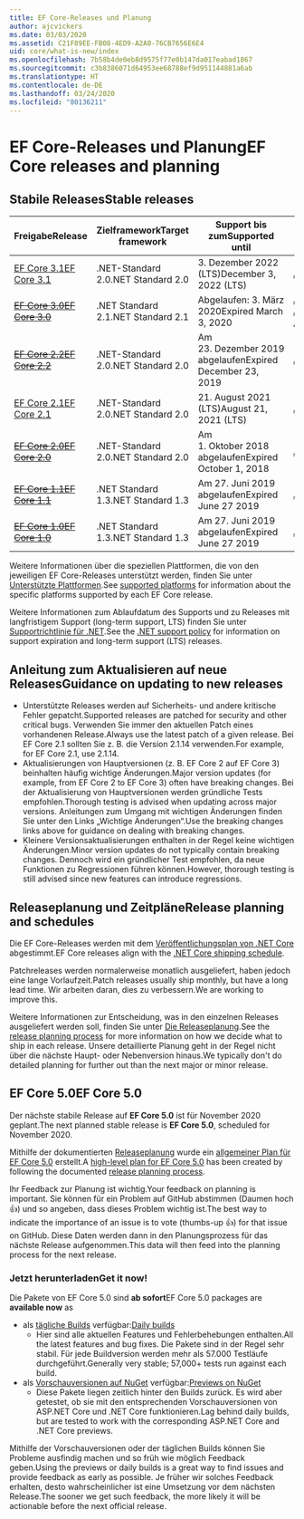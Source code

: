 ```yaml
---
title: EF Core-Releases und Planung
author: ajcvickers
ms.date: 03/03/2020
ms.assetid: C21F89EE-FB08-4ED9-A2A0-76CB7656E6E4
uid: core/what-is-new/index
ms.openlocfilehash: 7b58b4de0eb8d9575f77e0b147da017eabad1867
ms.sourcegitcommit: c3b8386071d64953ee68788ef9d951144881a6ab
ms.translationtype: HT
ms.contentlocale: de-DE
ms.lasthandoff: 03/24/2020
ms.locfileid: "80136211"
---
```

# <a name="ef-core-releases-and-planning"></a><span data-ttu-id="f94e4-102">EF Core-Releases und Planung</span><span class="sxs-lookup"><span data-stu-id="f94e4-102">EF Core releases and planning</span></span>

## <a name="stable-releases"></a><span data-ttu-id="f94e4-103">Stabile Releases</span><span class="sxs-lookup"><span data-stu-id="f94e4-103">Stable releases</span></span>

| <span data-ttu-id="f94e4-104">Freigabe</span><span class="sxs-lookup"><span data-stu-id="f94e4-104">Release</span></span> | <span data-ttu-id="f94e4-105">Zielframework</span><span class="sxs-lookup"><span data-stu-id="f94e4-105">Target framework</span></span> | <span data-ttu-id="f94e4-106">Support bis zum</span><span class="sxs-lookup"><span data-stu-id="f94e4-106">Supported until</span></span> | <span data-ttu-id="f94e4-107">Links</span><span class="sxs-lookup"><span data-stu-id="f94e4-107">Links</span></span>
|:--------|------------------|-----------------|------
| [<span data-ttu-id="f94e4-108">EF Core 3.1</span><span class="sxs-lookup"><span data-stu-id="f94e4-108">EF Core 3.1</span></span>](https://www.nuget.org/packages/Microsoft.EntityFrameworkCore/3.1.2) | <span data-ttu-id="f94e4-109">.NET-Standard 2.0</span><span class="sxs-lookup"><span data-stu-id="f94e4-109">.NET Standard 2.0</span></span> | <span data-ttu-id="f94e4-110">3\. Dezember 2022 (LTS)</span><span class="sxs-lookup"><span data-stu-id="f94e4-110">December 3, 2022 (LTS)</span></span> | [<span data-ttu-id="f94e4-111">Ankündigung</span><span class="sxs-lookup"><span data-stu-id="f94e4-111">Announcement</span></span>](https://devblogs.microsoft.com/dotnet/announcing-entity-framework-core-3-1-and-entity-framework-6-4/)
| <span data-ttu-id="f94e4-112">~~[EF Core 3.0](https://www.nuget.org/packages/Microsoft.EntityFrameworkCore/3.0.3)~~</span><span class="sxs-lookup"><span data-stu-id="f94e4-112">~~[EF Core 3.0](https://www.nuget.org/packages/Microsoft.EntityFrameworkCore/3.0.3)~~</span></span> | <span data-ttu-id="f94e4-113">.NET Standard 2.1</span><span class="sxs-lookup"><span data-stu-id="f94e4-113">.NET Standard 2.1</span></span> | <span data-ttu-id="f94e4-114">Abgelaufen: 3. März 2020</span><span class="sxs-lookup"><span data-stu-id="f94e4-114">Expired March 3, 2020</span></span> | <span data-ttu-id="f94e4-115">[Ankündigung](https://devblogs.microsoft.com/dotnet/announcing-ef-core-3-0-and-ef-6-3-general-availability/) / [Wichtige Änderungen](ef-core-3.0/breaking-changes.md)</span><span class="sxs-lookup"><span data-stu-id="f94e4-115">[Announcement](https://devblogs.microsoft.com/dotnet/announcing-ef-core-3-0-and-ef-6-3-general-availability/) / [Breaking changes](ef-core-3.0/breaking-changes.md)</span></span>
| <span data-ttu-id="f94e4-116">~~[EF Core 2.2](https://www.nuget.org/packages/Microsoft.EntityFrameworkCore/2.2.6)~~</span><span class="sxs-lookup"><span data-stu-id="f94e4-116">~~[EF Core 2.2](https://www.nuget.org/packages/Microsoft.EntityFrameworkCore/2.2.6)~~</span></span> | <span data-ttu-id="f94e4-117">.NET-Standard 2.0</span><span class="sxs-lookup"><span data-stu-id="f94e4-117">.NET Standard 2.0</span></span> | <span data-ttu-id="f94e4-118">Am 23. Dezember 2019 abgelaufen</span><span class="sxs-lookup"><span data-stu-id="f94e4-118">Expired December 23, 2019</span></span> | [<span data-ttu-id="f94e4-119">Ankündigung</span><span class="sxs-lookup"><span data-stu-id="f94e4-119">Announcement</span></span>](https://devblogs.microsoft.com/dotnet/announcing-entity-framework-core-2-2/)
| [<span data-ttu-id="f94e4-120">EF Core 2.1</span><span class="sxs-lookup"><span data-stu-id="f94e4-120">EF Core 2.1</span></span>](https://www.nuget.org/packages/Microsoft.EntityFrameworkCore/2.1.14) | <span data-ttu-id="f94e4-121">.NET-Standard 2.0</span><span class="sxs-lookup"><span data-stu-id="f94e4-121">.NET Standard 2.0</span></span> | <span data-ttu-id="f94e4-122">21. August 2021 (LTS)</span><span class="sxs-lookup"><span data-stu-id="f94e4-122">August 21, 2021 (LTS)</span></span> | [<span data-ttu-id="f94e4-123">Ankündigung</span><span class="sxs-lookup"><span data-stu-id="f94e4-123">Announcement</span></span>](https://devblogs.microsoft.com/dotnet/announcing-entity-framework-core-2-1/)
| <span data-ttu-id="f94e4-124">~~[EF Core 2.0](https://www.nuget.org/packages/Microsoft.EntityFrameworkCore/2.0.3)~~</span><span class="sxs-lookup"><span data-stu-id="f94e4-124">~~[EF Core 2.0](https://www.nuget.org/packages/Microsoft.EntityFrameworkCore/2.0.3)~~</span></span> | <span data-ttu-id="f94e4-125">.NET-Standard 2.0</span><span class="sxs-lookup"><span data-stu-id="f94e4-125">.NET Standard 2.0</span></span> | <span data-ttu-id="f94e4-126">Am 1. Oktober 2018 abgelaufen</span><span class="sxs-lookup"><span data-stu-id="f94e4-126">Expired October 1, 2018</span></span> | [<span data-ttu-id="f94e4-127">Ankündigung</span><span class="sxs-lookup"><span data-stu-id="f94e4-127">Announcement</span></span>](https://devblogs.microsoft.com/dotnet/announcing-entity-framework-core-2-0/)
| <span data-ttu-id="f94e4-128">~~[EF Core 1.1](https://www.nuget.org/packages/Microsoft.EntityFrameworkCore/1.1.6)~~</span><span class="sxs-lookup"><span data-stu-id="f94e4-128">~~[EF Core 1.1](https://www.nuget.org/packages/Microsoft.EntityFrameworkCore/1.1.6)~~</span></span> | <span data-ttu-id="f94e4-129">.NET Standard 1.3</span><span class="sxs-lookup"><span data-stu-id="f94e4-129">.NET Standard 1.3</span></span> | <span data-ttu-id="f94e4-130">Am 27. Juni 2019 abgelaufen</span><span class="sxs-lookup"><span data-stu-id="f94e4-130">Expired June 27 2019</span></span> | [<span data-ttu-id="f94e4-131">Ankündigung</span><span class="sxs-lookup"><span data-stu-id="f94e4-131">Announcement</span></span>](https://devblogs.microsoft.com/dotnet/announcing-entity-framework-core-1-1/)
| <span data-ttu-id="f94e4-132">~~[EF Core 1.0](https://www.nuget.org/packages/Microsoft.EntityFrameworkCore/1.0.6)~~</span><span class="sxs-lookup"><span data-stu-id="f94e4-132">~~[EF Core 1.0](https://www.nuget.org/packages/Microsoft.EntityFrameworkCore/1.0.6)~~</span></span> | <span data-ttu-id="f94e4-133">.NET Standard 1.3</span><span class="sxs-lookup"><span data-stu-id="f94e4-133">.NET Standard 1.3</span></span> | <span data-ttu-id="f94e4-134">Am 27. Juni 2019 abgelaufen</span><span class="sxs-lookup"><span data-stu-id="f94e4-134">Expired June 27 2019</span></span> | [<span data-ttu-id="f94e4-135">Ankündigung</span><span class="sxs-lookup"><span data-stu-id="f94e4-135">Announcement</span></span>](https://devblogs.microsoft.com/dotnet/entity-framework-core-1-0-0-available/)

<span data-ttu-id="f94e4-136">Weitere Informationen über die speziellen Plattformen, die von den jeweiligen EF Core-Releases unterstützt werden, finden Sie unter [Unterstützte Plattformen](../platforms/index.md).</span><span class="sxs-lookup"><span data-stu-id="f94e4-136">See [supported platforms](../platforms/index.md) for information about the specific platforms supported by each EF Core release.</span></span>

<span data-ttu-id="f94e4-137">Weitere Informationen zum Ablaufdatum des Supports und zu Releases mit langfristigem Support (long-term support, LTS) finden Sie unter [Supportrichtlinie für .NET](https://dotnet.microsoft.com/platform/support/policy/dotnet-core).</span><span class="sxs-lookup"><span data-stu-id="f94e4-137">See the [.NET support policy](https://dotnet.microsoft.com/platform/support/policy/dotnet-core) for information on support expiration and long-term support (LTS) releases.</span></span>

## <a name="guidance-on-updating-to-new-releases"></a><span data-ttu-id="f94e4-138">Anleitung zum Aktualisieren auf neue Releases</span><span class="sxs-lookup"><span data-stu-id="f94e4-138">Guidance on updating to new releases</span></span>

* <span data-ttu-id="f94e4-139">Unterstützte Releases werden auf Sicherheits- und andere kritische Fehler gepatcht.</span><span class="sxs-lookup"><span data-stu-id="f94e4-139">Supported releases are patched for security and other critical bugs.</span></span> <span data-ttu-id="f94e4-140">Verwenden Sie immer den aktuellen Patch eines vorhandenen Release.</span><span class="sxs-lookup"><span data-stu-id="f94e4-140">Always use the latest patch of a given release.</span></span> <span data-ttu-id="f94e4-141">Bei EF Core 2.1 sollten Sie z. B. die Version 2.1.14 verwenden.</span><span class="sxs-lookup"><span data-stu-id="f94e4-141">For example, for EF Core 2.1, use 2.1.14.</span></span>
* <span data-ttu-id="f94e4-142">Aktualisierungen von Hauptversionen (z. B. EF Core 2 auf EF Core 3) beinhalten häufig wichtige Änderungen.</span><span class="sxs-lookup"><span data-stu-id="f94e4-142">Major version updates (for example, from EF Core 2 to EF Core 3) often have breaking changes.</span></span> <span data-ttu-id="f94e4-143">Bei der Aktualisierung von Hauptversionen werden gründliche Tests empfohlen.</span><span class="sxs-lookup"><span data-stu-id="f94e4-143">Thorough testing is advised when updating across major versions.</span></span> <span data-ttu-id="f94e4-144">Anleitungen zum Umgang mit wichtigen Änderungen finden Sie unter den Links „Wichtige Änderungen“.</span><span class="sxs-lookup"><span data-stu-id="f94e4-144">Use the breaking changes links above for guidance on dealing with breaking changes.</span></span>
* <span data-ttu-id="f94e4-145">Kleinere Versionsaktualisierungen enthalten in der Regel keine wichtigen Änderungen.</span><span class="sxs-lookup"><span data-stu-id="f94e4-145">Minor version updates do not typically contain breaking changes.</span></span> <span data-ttu-id="f94e4-146">Dennoch wird ein gründlicher Test empfohlen, da neue Funktionen zu Regressionen führen können.</span><span class="sxs-lookup"><span data-stu-id="f94e4-146">However, thorough testing is still advised since new features can introduce regressions.</span></span>

## <a name="release-planning-and-schedules"></a><span data-ttu-id="f94e4-147">Releaseplanung und Zeitpläne</span><span class="sxs-lookup"><span data-stu-id="f94e4-147">Release planning and schedules</span></span>

<span data-ttu-id="f94e4-148">Die EF Core-Releases werden mit dem [Veröffentlichungsplan von .NET Core](https://github.com/dotnet/core/blob/master/roadmap.md) abgestimmt.</span><span class="sxs-lookup"><span data-stu-id="f94e4-148">EF Core releases align with the [.NET Core shipping schedule](https://github.com/dotnet/core/blob/master/roadmap.md).</span></span>

<span data-ttu-id="f94e4-149">Patchreleases werden normalerweise monatlich ausgeliefert, haben jedoch eine lange Vorlaufzeit.</span><span class="sxs-lookup"><span data-stu-id="f94e4-149">Patch releases usually ship monthly, but have a long lead time.</span></span>
<span data-ttu-id="f94e4-150">Wir arbeiten daran, dies zu verbessern.</span><span class="sxs-lookup"><span data-stu-id="f94e4-150">We are working to improve this.</span></span>

<span data-ttu-id="f94e4-151">Weitere Informationen zur Entscheidung, was in den einzelnen Releases ausgeliefert werden soll, finden Sie unter [Die Releaseplanung](release-planning.md).</span><span class="sxs-lookup"><span data-stu-id="f94e4-151">See the [release planning process](release-planning.md) for more information on how we decide what to ship in each release.</span></span>
<span data-ttu-id="f94e4-152">Unsere detaillierte Planung geht in der Regel nicht über die nächste Haupt- oder Nebenversion hinaus.</span><span class="sxs-lookup"><span data-stu-id="f94e4-152">We typically don't do detailed planning for further out than the next major or minor release.</span></span>

## <a name="ef-core-50"></a><span data-ttu-id="f94e4-153">EF Core 5.0</span><span class="sxs-lookup"><span data-stu-id="f94e4-153">EF Core 5.0</span></span>

<span data-ttu-id="f94e4-154">Der nächste stabile Release auf **EF Core 5.0** ist für November 2020 geplant.</span><span class="sxs-lookup"><span data-stu-id="f94e4-154">The next planned stable release is **EF Core 5.0**, scheduled for November 2020.</span></span>

<span data-ttu-id="f94e4-155">Mithilfe der dokumentierten [Releaseplanung](release-planning.md) wurde ein [allgemeiner Plan für EF Core 5.0](ef-core-5.0/plan.md) erstellt.</span><span class="sxs-lookup"><span data-stu-id="f94e4-155">A [high-level plan for EF Core 5.0](ef-core-5.0/plan.md) has been created by following the documented [release planning process](release-planning.md).</span></span>

<span data-ttu-id="f94e4-156">Ihr Feedback zur Planung ist wichtig.</span><span class="sxs-lookup"><span data-stu-id="f94e4-156">Your feedback on planning is important.</span></span>
<span data-ttu-id="f94e4-157">Sie können für ein Problem auf GitHub abstimmen (Daumen hoch 👍) und so angeben, dass dieses Problem wichtig ist.</span><span class="sxs-lookup"><span data-stu-id="f94e4-157">The best way to indicate the importance of an issue is to vote (thumbs-up 👍) for that issue on GitHub.</span></span>
<span data-ttu-id="f94e4-158">Diese Daten werden dann in den Planungsprozess für das nächste Release aufgenommen.</span><span class="sxs-lookup"><span data-stu-id="f94e4-158">This data will then feed into the planning process for the next release.</span></span>

### <a name="get-it-now"></a><span data-ttu-id="f94e4-159">Jetzt herunterladen</span><span class="sxs-lookup"><span data-stu-id="f94e4-159">Get it now!</span></span>

<span data-ttu-id="f94e4-160">Die Pakete von EF Core 5.0 sind **ab sofort**</span><span class="sxs-lookup"><span data-stu-id="f94e4-160">EF Core 5.0 packages are **available now** as</span></span>

* <span data-ttu-id="f94e4-161">als [tägliche Builds](https://github.com/dotnet/aspnetcore/blob/master/docs/DailyBuilds.md) verfügbar:</span><span class="sxs-lookup"><span data-stu-id="f94e4-161">[Daily builds](https://github.com/dotnet/aspnetcore/blob/master/docs/DailyBuilds.md)</span></span>
  * <span data-ttu-id="f94e4-162">Hier sind alle aktuellen Features und Fehlerbehebungen enthalten.</span><span class="sxs-lookup"><span data-stu-id="f94e4-162">All the latest features and bug fixes.</span></span> <span data-ttu-id="f94e4-163">Die Pakete sind in der Regel sehr stabil. Für jede Buildversion werden mehr als 57.000 Testläufe durchgeführt.</span><span class="sxs-lookup"><span data-stu-id="f94e4-163">Generally very stable; 57,000+ tests run against each build.</span></span>
* <span data-ttu-id="f94e4-164">als [Vorschauversionen auf NuGet](https://www.nuget.org/packages/Microsoft.EntityFrameworkCore) verfügbar:</span><span class="sxs-lookup"><span data-stu-id="f94e4-164">[Previews on NuGet](https://www.nuget.org/packages/Microsoft.EntityFrameworkCore)</span></span>
  * <span data-ttu-id="f94e4-165">Diese Pakete liegen zeitlich hinter den Builds zurück. Es wird aber getestet, ob sie mit den entsprechenden Vorschauversionen von ASP.NET Core und .NET Core funktionieren.</span><span class="sxs-lookup"><span data-stu-id="f94e4-165">Lag behind daily builds, but are tested to work with the corresponding ASP.NET Core and .NET Core previews.</span></span>

<span data-ttu-id="f94e4-166">Mithilfe der Vorschauversionen oder der täglichen Builds können Sie Probleme ausfindig machen und so früh wie möglich Feedback geben.</span><span class="sxs-lookup"><span data-stu-id="f94e4-166">Using the previews or daily builds is a great way to find issues and provide feedback as early as possible.</span></span>
<span data-ttu-id="f94e4-167">Je früher wir solches Feedback erhalten, desto wahrscheinlicher ist eine Umsetzung vor dem nächsten Release.</span><span class="sxs-lookup"><span data-stu-id="f94e4-167">The sooner we get such feedback, the more likely it will be actionable before the next official release.</span></span>
